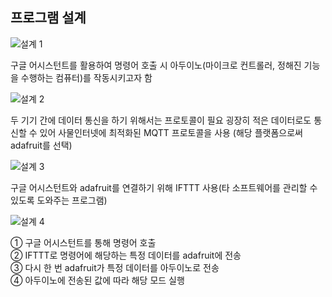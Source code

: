 ## 프로그램 설계

![설계 1](https://user-images.githubusercontent.com/75825682/124733559-451ef800-df4f-11eb-9887-d73cff723ef5.png)

구글 어시스턴트를 활용하여 명령어 호출 시 
아두이노(마이크로 컨트롤러, 정해진 기능을 수행하는 컴퓨터)를 작동시키고자 함

![설계 2](https://user-images.githubusercontent.com/75825682/124733701-68e23e00-df4f-11eb-8b6a-6f71f73b7c9d.png)

두 기기 간에 데이터 통신을 하기 위해서는 프로토콜이 필요
 굉장히 적은 데이터로도 통신할 수 있어 사물인터넷에 최적화된 MQTT 프로토콜을 사용
(해당 플랫폼으로써 adafruit를 선택)

![설계 3](https://user-images.githubusercontent.com/75825682/124733716-6bdd2e80-df4f-11eb-90b1-4c0f5d2d0f9e.png)

구글 어시스턴트와 adafruit를 연결하기 위해 
IFTTT 사용(타 소프트웨어를 관리할 수 있도록 도와주는 프로그램)

![설계 4](https://user-images.githubusercontent.com/75825682/124733721-6da6f200-df4f-11eb-9f02-d9d2ff12d602.png)

① 구글 어시스턴트를 통해 명령어 호출   
② IFTTT로 명령어에 해당하는 특정 데이터를 adafruit에 전송   
③ 다시 한 번 adafruit가 특정 데이터를 아두이노로 전송   
④ 아두이노에 전송된 값에 따라 해당 모드 실행
